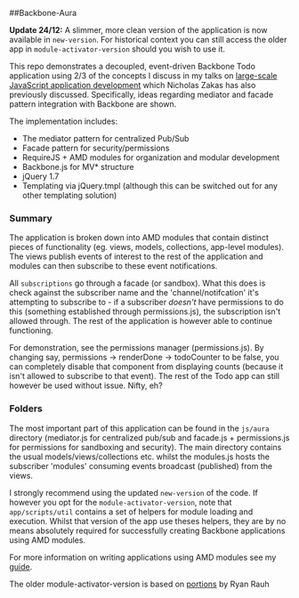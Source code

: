 ##Backbone-Aura

<strong>Update 24/12:</strong> A slimmer, more clean version of the application is now available in <code>new-version</code>. For historical context you can still access the older app in <code>module-activator-version</code> should you wish to use it.

This repo demonstrates a decoupled, event-driven Backbone Todo application using 2/3 of the concepts I discuss in my talks on [large-scale JavaScript application development](http://addyosmani.com/largescalejavascript) which Nicholas Zakas has also previously discussed. Specifically, ideas regarding mediator and facade pattern integration with Backbone are shown.

The implementation includes:

<ul>
<li>The mediator pattern for centralized Pub/Sub</li>
<li>Facade pattern for security/permissions</li>
<li>RequireJS + AMD modules for organization and modular development</li>
<li>Backbone.js for MV* structure</li>
<li>jQuery 1.7</li>
<li>Templating via jQuery.tmpl (although this can be switched out for any other templating solution)</li>
</ul>

### Summary

The application is broken down into AMD modules that contain distinct pieces of functionality (eg. views, models, collections, app-level modules). The views publish events of interest to the rest of the application and modules can then subscribe to these event notifications. 

All <code>subscriptions</code> go through a facade (or sandbox). What this does is check against the subscriber name and the 'channel/notifcation' it's attempting to subscribe to - if a subscriber *doesn't* have permissions to do this (something established through permissions.js), the subscription isn't allowed through. The rest of the application is however able to continue functioning. 

For demonstration, see the permissions manager (permissions.js). By changing say, permissions -> renderDone -> todoCounter to be false, you can completely disable that component from displaying counts (because it isn't allowed to subscribe to that event). The rest of the Todo app can still however be used without issue. Nifty, eh?

### Folders

The most important part of this application can be found in the <code>js/aura</code> directory (mediator.js for centralized pub/sub and facade.js + permissions.js for permissions for sandboxing and security). The main directory contains the usual models/views/collections etc. whilst the modules.js hosts the subscriber 'modules' consuming events broadcast (published) from the views.

I strongly recommend using the updated <code>new-version</code> of the code. If however you opt for the <code>module-activator-version</code>, note that <code>app/scripts/util</code> contains a set of helpers for module loading and execution. Whilst that version of the app use theses helpers, they are by no means absolutely required for successfully creating Backbone applications using AMD modules. 

For more information on writing applications using AMD modules see my [guide](http://addyosmani.com/writing-modular-js).

The older module-activator-version is based on [portions](https://github.com/addyosmani/Backbone_RequireJS) by Ryan Rauh


